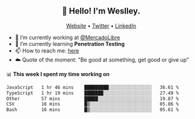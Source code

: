 <h2 align="center">👋 Hello! I'm Weslley.</h2>
<p align="center">
  <a href="http://weslleyneri.com.br">Website</a> •
  <a href="https://twitter.com/Weslley_Neri">Twitter</a> •
  <a href="https://www.linkedin.com/in/weslley-neri-3658908b">LinkedIn</a>
</p>


- 🔭 I’m currently working at [@MercadoLibre](https://github.com/mercadolibre)
- 🌱 I’m currently learning **Penetration Testing**
- 📫 How to reach me: [here](mailto:weslley39@gmail.com)
- ☁️ Quote of the moment: "Be good at something, get good or give up"

📊 **This week I spent my time working on**
<!--START_SECTION:waka-->

```txt
JavaScript   1 hr 46 mins    █████████░░░░░░░░░░░░░░░░   36.61 %
TypeScript   1 hr 19 mins    ███████░░░░░░░░░░░░░░░░░░   27.49 %
Other        57 mins         █████░░░░░░░░░░░░░░░░░░░░   19.87 %
CSV          16 mins         █▒░░░░░░░░░░░░░░░░░░░░░░░   05.86 %
Bash         16 mins         █▒░░░░░░░░░░░░░░░░░░░░░░░   05.61 %
```

<!--END_SECTION:waka-->

<!-- Inspired by https://github.com/gruselhaus/gruselhaus -->